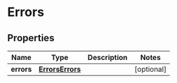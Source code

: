 

# Errors

## Properties

Name | Type | Description | Notes
------------ | ------------- | ------------- | -------------
**errors** | [**ErrorsErrors**](ErrorsErrors.md) |  |  [optional]



